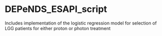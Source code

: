 # DEPeNDS_ESAPI_script
Includes implementation of the logistic regression model for selection of LGG patients for either proton or photon treatment
